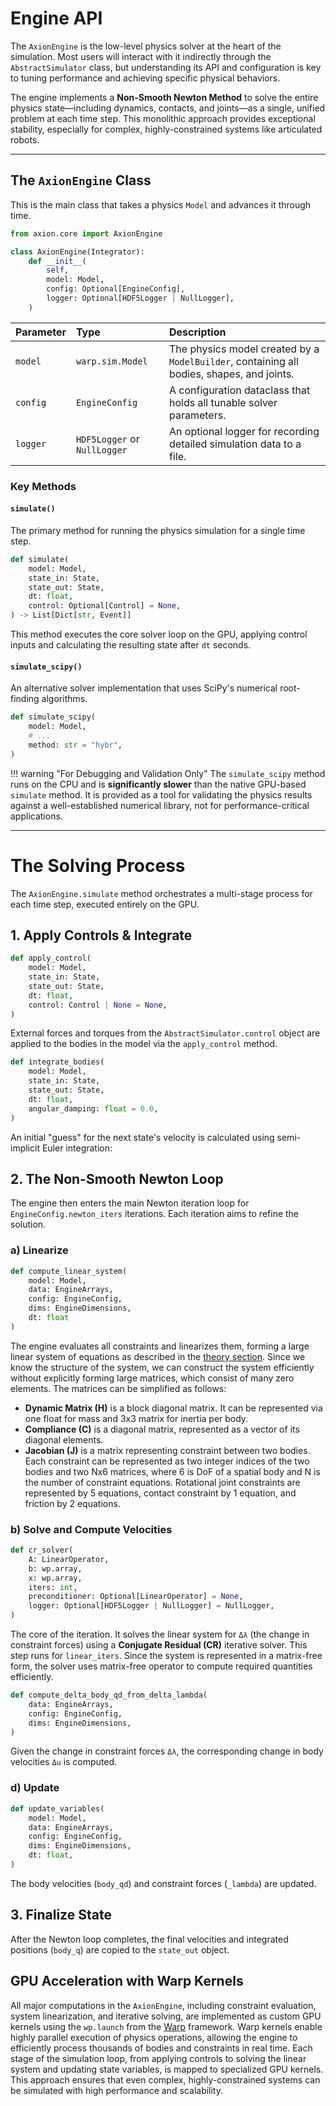 # Engine API

The `AxionEngine` is the low-level physics solver at the heart of the simulation. Most users will interact with it indirectly through the `AbstractSimulator` class, but understanding its API and configuration is key to tuning performance and achieving specific physical behaviors.

The engine implements a **Non-Smooth Newton Method** to solve the entire physics state—including dynamics, contacts, and joints—as a single, unified problem at each time step. This monolithic approach provides exceptional stability, especially for complex, highly-constrained systems like articulated robots.

---

## The `AxionEngine` Class

This is the main class that takes a physics `Model` and advances it through time.

```python
from axion.core import AxionEngine

class AxionEngine(Integrator):
    def __init__(
        self,
        model: Model,
        config: Optional[EngineConfig],
        logger: Optional[HDF5Logger | NullLogger],
    )
```

| Parameter | Type | Description |
| :--- | :--- | :--- |
| `model` | `warp.sim.Model` | The physics model created by a `ModelBuilder`, containing all bodies, shapes, and joints. |
| `config` | `EngineConfig` | A configuration dataclass that holds all tunable solver parameters. |
| `logger` | `HDF5Logger` or `NullLogger` | An optional logger for recording detailed simulation data to a file. |

### Key Methods

#### `simulate()`

The primary method for running the physics simulation for a single time step.

```python
def simulate(
    model: Model,
    state_in: State,
    state_out: State, 
    dt: float,
    control: Optional[Control] = None,
) -> List[Dict[str, Event]]
```

This method executes the core solver loop on the GPU, applying control inputs and calculating the resulting state after `dt` seconds.

#### `simulate_scipy()`

An alternative solver implementation that uses SciPy's numerical root-finding algorithms.

```python
def simulate_scipy(
    model: Model, 
    # ...
    method: str = "hybr",
)
```

!!! warning "For Debugging and Validation Only"
    The `simulate_scipy` method runs on the CPU and is **significantly slower** than the native GPU-based `simulate` method. It is provided as a tool for validating the physics results against a well-established numerical library, not for performance-critical applications.

---

# The Solving Process

The `AxionEngine.simulate` method orchestrates a multi-stage process for each time step, executed entirely on the GPU.

## 1. Apply Controls & Integrate
```python
def apply_control(
    model: Model,
    state_in: State,
    state_out: State,
    dt: float,
    control: Control | None = None,
)
```

External forces and torques from the `AbstractSimulator.control` object are applied to the bodies in the model via the `apply_control` method.

```python
def integrate_bodies(
    model: Model,
    state_in: State,
    state_out: State,
    dt: float,
    angular_damping: float = 0.0,
)
```

An initial "guess" for the next state's velocity is calculated using semi-implicit Euler integration:

## 2. The Non-Smooth Newton Loop
The engine then enters the main Newton iteration loop for `EngineConfig.newton_iters` iterations. Each iteration aims to refine the solution.

### a) Linearize
```python
def compute_linear_system(
    model: Model,
    data: EngineArrays,
    config: EngineConfig,
    dims: EngineDimensions,
    dt: float
)
```
The engine evaluates all constraints and linearizes them, forming a large linear system of equations as described in the [theory section](../theory/linear-system.md). Since we know the structure of the system, we can construct the system efficiently without explicitly forming large matrices, which consist of many zero elements. The matrices can be simplified as follows:

- **Dynamic Matrix (H)** is a block diagonal matrix. It can be represented via one float for mass and 3x3 matrix for inertia per body.
- **Compliance (C)** is a diagonal matrix, represented as a vector of its diagonal elements.
- **Jacobian (J)** is a matrix representing constraint between two bodies. Each constraint can be represented as two integer indices of the two bodies and two Nx6 matrices, where 6 is DoF of a spatial body and N is the number of constraint equations. Rotational joint constraints are represented by 5 equations, contact constraint by 1 equation, and friction by 2 equations.

### b) Solve and Compute Velocities
```python
def cr_solver(
    A: LinearOperator,
    b: wp.array,
    x: wp.array,
    iters: int,
    preconditioner: Optional[LinearOperator] = None,
    logger: Optional[HDF5Logger | NullLogger] = NullLogger,
)
```
The core of the iteration. It solves the linear system for `Δλ` (the change in constraint forces) using a **Conjugate Residual (CR)** iterative solver. This step runs for `linear_iters`. Since the system is represented in a matrix-free form, the solver uses matrix-free operator to compute required quantities efficiently. 


```python
def compute_delta_body_qd_from_delta_lambda(
    data: EngineArrays,
    config: EngineConfig,
    dims: EngineDimensions,
)
```
Given the change in constraint forces `Δλ`, the corresponding change in body velocities `Δu` is computed.

### d) Update
```python
def update_variables(
    model: Model,
    data: EngineArrays,
    config: EngineConfig,
    dims: EngineDimensions,
    dt: float,
)
```
The body velocities (`body_qd`) and constraint forces (`_lambda`) are updated.

## 3. Finalize State
After the Newton loop completes, the final velocities and integrated positions (`body_q`) are copied to the `state_out` object.

## GPU Acceleration with Warp Kernels

All major computations in the `AxionEngine`, including constraint evaluation, system linearization, and iterative solving, are implemented as custom GPU kernels using the `wp.launch` from the [Warp](https://github.com/NVIDIA/warp) framework. Warp kernels enable highly parallel execution of physics operations, allowing the engine to efficiently process thousands of bodies and constraints in real time. Each stage of the simulation loop, from applying controls to solving the linear system and updating state variables, is mapped to specialized GPU kernels. This approach ensures that even complex, highly-constrained systems can be simulated with high performance and scalability.